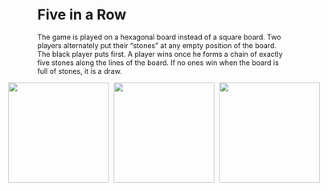 # Five in a Row
The game is played on a hexagonal board instead of a square board. Two players alternately put their “stones” at any empty position of the board. The black player puts first. A player wins once he forms a chain of exactly five stones along the lines of the board. If no ones win when the board is full of stones, it is a draw.

<div style="display: flex; flex-direction: row; justify-content: center;">
  <div style="margin-right: 10px;">
    <img src="https://zwanah.github.io/images/project0_1.png" width="200" />
  </div>
  <div style="margin-right: 10px;">
    <img src="https://zwanah.github.io/images/project0_2.png" width="200" />
  </div>
  <div>
    <img src="https://zwanah.github.io/images/project0_3.png" width="200" />
  </div>
</div>
